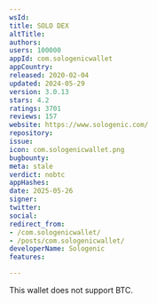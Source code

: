 ```yaml
---
wsId: 
title: SOLO DEX
altTitle: 
authors: 
users: 100000
appId: com.sologenicwallet
appCountry: 
released: 2020-02-04
updated: 2024-05-29
version: 3.0.13
stars: 4.2
ratings: 3701
reviews: 157
website: https://www.sologenic.com/
repository: 
issue: 
icon: com.sologenicwallet.png
bugbounty: 
meta: stale
verdict: nobtc
appHashes: 
date: 2025-05-26
signer: 
twitter: 
social: 
redirect_from:
- /com.sologenicwallet/
- /posts/com.sologenicwallet/
developerName: Sologenic
features: 

---
```


This wallet does not support BTC.
